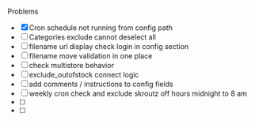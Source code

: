 Problems
  - [x] Cron schedule not running from config path
  - [ ] Categories exclude cannot deselect all
  - [ ] filename url display check login in config section
  - [ ] filename move validation in one place
  - [ ] check multistore behavior
  - [ ] exclude_outofstock connect logic
  - [ ] add comments / instructions to config fields
  - [ ] weekly cron check and exclude skroutz off hours midnight to 8 am
  - [ ] 
  - [ ] 

